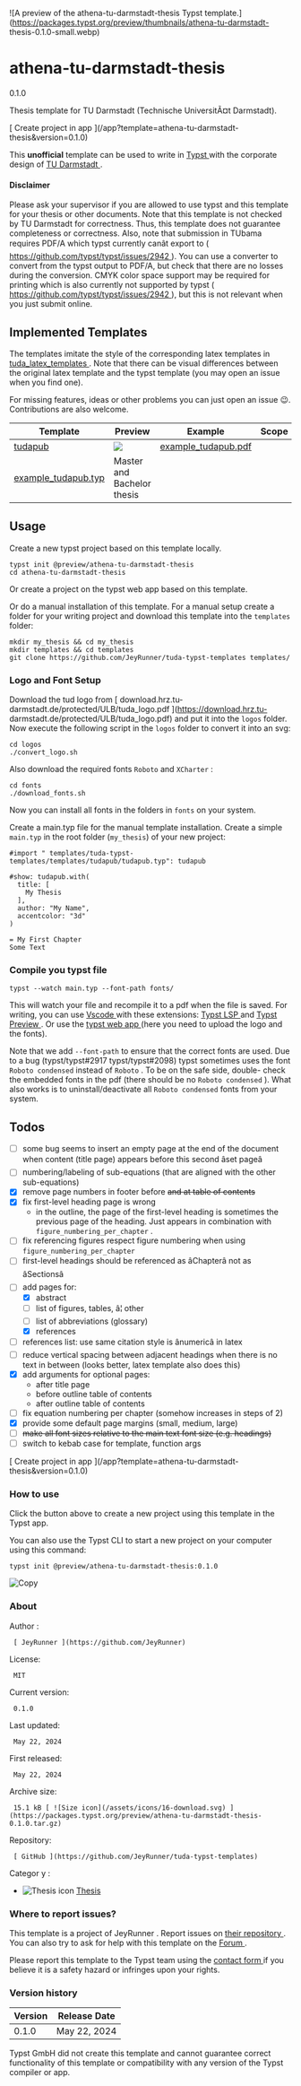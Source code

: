 ![A preview of the athena-tu-darmstadt-thesis Typst
template.](https://packages.typst.org/preview/thumbnails/athena-tu-darmstadt-
thesis-0.1.0-small.webp)

#  athena-tu-darmstadt-thesis

0.1.0

Thesis template for TU Darmstadt (Technische UniversitÃ¤t Darmstadt).

[ Create project in app ](/app?template=athena-tu-darmstadt-
thesis&version=0.1.0)

This **unofficial** template can be used to write in [ Typst
](https://github.com/typst/typst) with the corporate design of [ TU Darmstadt
](https://www.tu-darmstadt.de/) .

####  Disclaimer

Please ask your supervisor if you are allowed to use typst and this template
for your thesis or other documents. Note that this template is not checked by
TU Darmstadt for correctness. Thus, this template does not guarantee
completeness or correctness. Also, note that submission in TUbama requires
PDF/A which typst currently canât export to ( [
https://github.com/typst/typst/issues/2942
](https://github.com/typst/typst/issues/2942) ). You can use a converter to
convert from the typst output to PDF/A, but check that there are no losses
during the conversion. CMYK color space support may be required for printing
which is also currently not supported by typst ( [
https://github.com/typst/typst/issues/2942
](https://github.com/typst/typst/issues/2942) ), but this is not relevant when
you just submit online.

##  Implemented Templates

The templates imitate the style of the corresponding latex templates in [
tuda_latex_templates ](https://github.com/tudace/tuda_latex_templates) . Note
that there can be visual differences between the original latex template and
the typst template (you may open an issue when you find one).

For missing features, ideas or other problems you can just open an issue
:wink:. Contributions are also welcome.

Template  |  Preview  |  Example  |  Scope   
---|---|---|---  
[ tudapub ](https://github.com/JeyRunner/tuda-typst-templates/blob/main/templates/tudapub/tudapub.typ) |  ![](https://github.com/typst/packages/raw/main/packages/preview/athena-tu-darmstadt-thesis/0.1.0/img/tudapub_prev-01.png) |  [ example_tudapub.pdf ](https://github.com/JeyRunner/tuda-typst-templates/blob/main/example_tudapub.pdf)   
[ example_tudapub.typ ](https://github.com/JeyRunner/tuda-typst-templates/blob/main/example_tudapub.typ) |  Master and Bachelor thesis   
  
##  Usage

Create a new typst project based on this template locally.

    
    
    typst init @preview/athena-tu-darmstadt-thesis
    cd athena-tu-darmstadt-thesis
    

Or create a project on the typst web app based on this template.

Or do a manual installation of this template.  For a manual setup create a
folder for your writing project and download this template into the
`templates` folder:

    
    
    mkdir my_thesis && cd my_thesis
    mkdir templates && cd templates
    git clone https://github.com/JeyRunner/tuda-typst-templates templates/
    

###  Logo and Font Setup

Download the tud logo from [ download.hrz.tu-
darmstadt.de/protected/ULB/tuda_logo.pdf ](https://download.hrz.tu-
darmstadt.de/protected/ULB/tuda_logo.pdf) and put it into the ` logos `
folder. Now execute the following script in the ` logos ` folder to convert it
into an svg:

    
    
    cd logos
    ./convert_logo.sh
    

Also download the required fonts ` Roboto ` and ` XCharter ` :

    
    
    cd fonts
    ./download_fonts.sh
    

Now you can install all fonts in the folders in ` fonts ` on your system.

Create a main.typ file for the manual template installation.  Create a simple
`main.typ` in the root folder (`my_thesis`) of your new project:

    
    
    #import " templates/tuda-typst-templates/templates/tudapub/tudapub.typ": tudapub
    
    #show: tudapub.with(
      title: [
        My Thesis
      ],
      author: "My Name",
      accentcolor: "3d"
    )
    
    = My First Chapter
    Some Text
    

###  Compile you typst file

    
    
    typst --watch main.typ --font-path fonts/
    

This will watch your file and recompile it to a pdf when the file is saved.
For writing, you can use [ Vscode ](https://code.visualstudio.com/) with these
extensions: [ Typst LSP
](https://marketplace.visualstudio.com/items?itemName=nvarner.typst-lsp) and [
Typst Preview
](https://marketplace.visualstudio.com/items?itemName=mgt19937.typst-preview)
. Or use the [ typst web app ](https://typst.app/) (here you need to upload
the logo and the fonts).

Note that we add ` --font-path ` to ensure that the correct fonts are used.
Due to a bug (typst/typst#2917 typst/typst#2098) typst sometimes uses the font
` Roboto condensed ` instead of ` Roboto ` . To be on the safe side, double-
check the embedded fonts in the pdf (there should be no ` Roboto condensed `
). What also works is to uninstall/deactivate all ` Roboto condensed ` fonts
from your system.

##  Todos

  * [ ] some bug seems to insert an empty page at the end of the document when content (title page) appears before this second âset pageâ 
  * [ ] numbering/labeling of sub-equations (that are aligned with the other sub-equations) 
  * [x] remove page numbers in footer before ~~and at table of contents~~
  * [x] fix first-level heading page is wrong 
    * in the outline, the page of the first-level heading is sometimes the previous page of the heading. Just appears in combination with ` figure_numbering_per_chapter ` . 
  * [ ] fix referencing figures respect figure numbering when using ` figure_numbering_per_chapter `
  * [ ] first-level headings should be referenced as âChapterâ not as âSectionsâ 
  * [ ] add pages for: 
    * [x] abstract 
    * [ ] list of figures, tables, â¦ other 
    * [ ] list of abbreviations (glossary) 
    * [x] references 
  * [ ] references list: use same citation style is ânumericâ in latex 
  * [ ] reduce vertical spacing between adjacent headings when there is no text in between (looks better, latex template also does this) 
  * [x] add arguments for optional pages: 
    * after title page 
    * before outline table of contents 
    * after outline table of contents 
  * [ ] fix equation numbering per chapter (somehow increases in steps of 2) 
  * [x] provide some default page margins (small, medium, large) 
  * [ ] ~~make all font sizes relative to the main text font size (e.g. headings)~~
  * [ ] switch to kebab case for template, function args 

[ Create project in app ](/app?template=athena-tu-darmstadt-
thesis&version=0.1.0)

###  How to use

Click the button above to create a new project using this template in the
Typst app.

You can also use the Typst CLI to start a new project on your computer using
this command:

    
    
    typst init @preview/athena-tu-darmstadt-thesis:0.1.0

![Copy](/assets/icons/16-copy.svg)

###  About

Author  :

     [ JeyRunner ](https://github.com/JeyRunner)
License:

     MIT 
Current version:

     0.1.0 
Last updated:

     May 22, 2024 
First released:

     May 22, 2024 
Archive size:

     15.1 kB [ ![Size icon](/assets/icons/16-download.svg) ](https://packages.typst.org/preview/athena-tu-darmstadt-thesis-0.1.0.tar.gz)
Repository:

     [ GitHub ](https://github.com/JeyRunner/tuda-typst-templates)
Categor  y  :

    

  * ![Thesis icon](/assets/icons/16-mortarboard.svg) [ Thesis ](https://typst.app/universe/search/?category=thesis)

###  Where to report issues?

This  template  is a project of  JeyRunner  .  Report issues on  [ their
repository ](https://github.com/JeyRunner/tuda-typst-templates) .  You can
also try to ask for help with this  template  on the  [ Forum
](https://forum.typst.app) .

Please report this  template  to the Typst team using the  [ contact form
](https://typst.app/contact) if you believe it is a safety hazard or infringes
upon your rights.

###  Version history

Version  |  Release Date   
---|---  
0.1.0  |  May 22, 2024   
  
Typst GmbH did not create this  template  and cannot guarantee correct
functionality of this  template  or compatibility with any version of the
Typst compiler or app.

